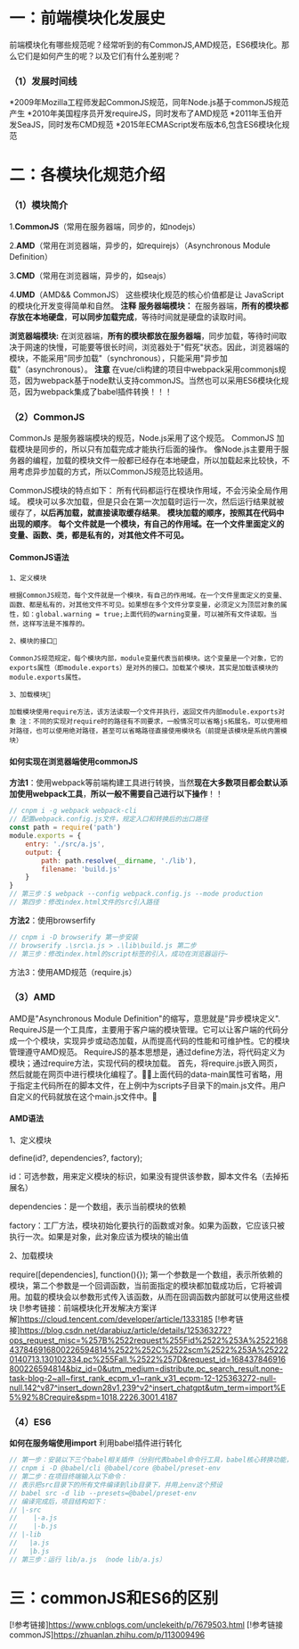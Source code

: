 # 一：前端模块化发展史
前端模块化有哪些规范呢？经常听到的有CommonJS,AMD规范，ES6模块化。那么它们是如何产生的呢？以及它们有什么差别呢？
### （1）发展时间线
*2009年Mozilla工程师发起CommonJS规范，同年Node.js基于commonJS规范产生
*2010年美国程序员开发requireJS，同时发布了AMD规范
*2011年玉伯开发SeaJS，同时发布CMD规范
*2015年ECMAScript发布版本6,包含ES6模块化规范
# 二：各模块化规范介绍
### （1）模块简介
 1.**CommonJS**（常用在服务器端，同步的，如nodejs）

 2.**AMD**（常用在浏览器端，异步的，如requirejs）（Asynchronous Module Definition）

 3.**CMD**（常用在浏览器端，异步的，如seajs）

 4.**UMD**（AMD&& CommonJS） 这些模块化规范的核心价值都是让 JavaScript 的模块化开发变得简单和自然。
  **注释**
  **服务器端模块：** 在服务器端，**所有的模块都存放在本地硬盘**，**可以同步加载完成**，等待时间就是硬盘的读取时间。

  **浏览器端模块:** 在浏览器端，**所有的模块都放在服务器端**，同步加载，等待时间取决于网速的快慢，可能要等很长时间，浏览器处于"假死"状态。因此，浏览器端的模块，不能采用"同步加载"（synchronous），只能采用"异步加载"（asynchronous）。
  **注意**
  在vue/cli构建的项目中webpack采用commonjs规范，因为webpack基于node默认支持commonJS。当然也可以采用ES6模块化规范，因为webpack集成了babel插件转换！！！
### （2）CommonJS
  CommonJs 是服务器端模块的规范，Node.js采用了这个规范。 CommonJS 加载模块是同步的，所以只有加载完成才能执行后面的操作。 像Node.js主要用于服务器的编程，加载的模块文件一般都已经存在本地硬盘，所以加载起来比较快，不用考虑异步加载的方式，所以CommonJS规范比较适用。 

  CommonJS模块的特点如下： 所有代码都运行在模块作用域，不会污染全局作用域。 模块可以多次加载，但是只会在第一次加载时运行一次，然后运行结果就被缓存了，**以后再加载，就直接读取缓存结果**。 **模块加载的顺序，按照其在代码中出现的顺序**。
  **每个文件就是一个模块，有自己的作用域。在一个文件里面定义的变量、函数、类，都是私有的，对其他文件不可见。**

  #### CommonJS语法

    1、定义模块  

    根据CommonJS规范，每个文件就是一个模块，有自己的作用域。在一个文件里面定义的变量、函数、都是私有的，对其他文件不可见。如果想在多个文件分享变量，必须定义为顶层对象的属性，如：global.warning = true;上面代码的warning变量，可以被所有文件读取。当然，这样写法是不推荐的。

    2、模块的接口 

    CommonJS规范规定，每个模块内部，module变量代表当前模块。这个变量是一个对象，它的exports属性（即module.exports）是对外的接口。加载某个模块，其实是加载该模块的module.exports属性。

    3、加载模块 

    加载模块使用require方法，该方法读取一个文件并执行，返回文件内部module.exports对象 注：不同的实现对require时的路径有不同要求，一般情况可以省略js拓展名，可以使用相对路径，也可以使用绝对路径，甚至可以省略路径直接使用模块名（前提是该模块是系统内置模块）
  #### 如何实现在浏览器端使用commonJS
  **方法1**：使用webpack等前端构建工具进行转换，当然**现在大多数项目都会默认添加使用webpack工具**，**所以一般不需要自己进行以下操作**！！
  ```js
  // cnpm i -g webpack webpack-cli
  // 配置webpack.config.js文件，规定入口和转换后的出口路径
  const path = require('path')
  module.exports = {
      entry: './src/a.js',
      output: {
          path: path.resolve(__dirname, './lib'),
          filename: 'build.js'
      }
  }
  // 第三步：$ webpack --config webpack.config.js --mode production
  // 第四步：修改index.html文件的src引入路径
```
  **方法2**：使用browserfify
  ```js
  // cnpm i -D browserify 第一步安装
  // browserify .\src\a.js > .\lib\build.js 第二步
  // 第三步：修改index.html的script标签的引入，成功在浏览器运行~

  ```
  方法3：使用AMD规范（require.js）

### （3）AMD
  AMD是"Asynchronous Module Definition"的缩写，意思就是"异步模块定义". RequireJS是一个工具库，主要用于客户端的模块管理。它可以让客户端的代码分成一个个模块，实现异步或动态加载，从而提高代码的性能和可维护性。它的模块管理遵守AMD规范。 RequireJS的基本思想是，通过define方法，将代码定义为模块；通过require方法，实现代码的模块加载。 首先，将require.js嵌入网页，然后就能在网页中进行模块化编程了。<script data-main="scripts/main" src="scripts/require.js"></script>上面代码的data-main属性可省略，用于指定主代码所在的脚本文件，在上例中为scripts子目录下的main.js文件。用户自定义的代码就放在这个main.js文件中。

  #### AMD语法
  1、定义模块

  define(id?, dependencies?, factory);

  id：可选参数，用来定义模块的标识，如果没有提供该参数，脚本文件名（去掉拓展名）

  dependencies：是一个数组，表示当前模块的依赖

  factory：工厂方法，模块初始化要执行的函数或对象。如果为函数，它应该只被执行一次。如果是对象，此对象应该为模块的输出值 

  2、加载模块

  require([dependencies], function(){});  第一个参数是一个数组，表示所依赖的模块，第二个参数是一个回调函数，当前面指定的模块都加载成功后，它将被调用。加载的模块会以参数形式传入该函数，从而在回调函数内部就可以使用这些模块
[!参考链接：前端模块化开发解决方案详解]https://cloud.tencent.com/developer/article/1333185
[!参考链接]https://blog.csdn.net/darabiuz/article/details/125363272?ops_request_misc=%257B%2522request%255Fid%2522%253A%2522168437846916800226594814%2522%252C%2522scm%2522%253A%252220140713.130102334.pc%255Fall.%2522%257D&request_id=168437846916800226594814&biz_id=0&utm_medium=distribute.pc_search_result.none-task-blog-2~all~first_rank_ecpm_v1~rank_v31_ecpm-12-125363272-null-null.142^v87^insert_down28v1,239^v2^insert_chatgpt&utm_term=import%E5%92%8Crequire&spm=1018.2226.3001.4187
### （4）ES6
  **如何在服务端使用import**
  利用babel插件进行转化
  ```js
  // 第一步：安装以下三个babel相关插件（分别代表babel命令行工具，babel核心转换功能，babel对于高级js语法的转换预设），我安装的是7.0版本
  // cnpm i -D @babel/cli @babel/core @babel/preset-env
  // 第二步：在项目终端输入以下命令：
  // 表示把src目录下的所有文件编译到lib目录下，并用上env这个预设
  // babel src -d lib --presets=@babel/preset-env
  // 编译完成后，项目结构如下：
  // |-src
  // 	|-a.js
  // 	|-b.js
  // |-lib
  //   |a.js
  //   |b.js
  // 第三步：运行 lib/a.js （node lib/a.js）
  ```
# 三：commonJS和ES6的区别
[!参考链接]https://www.cnblogs.com/unclekeith/p/7679503.html
[!参考链接commonJS]https://zhuanlan.zhihu.com/p/113009496
